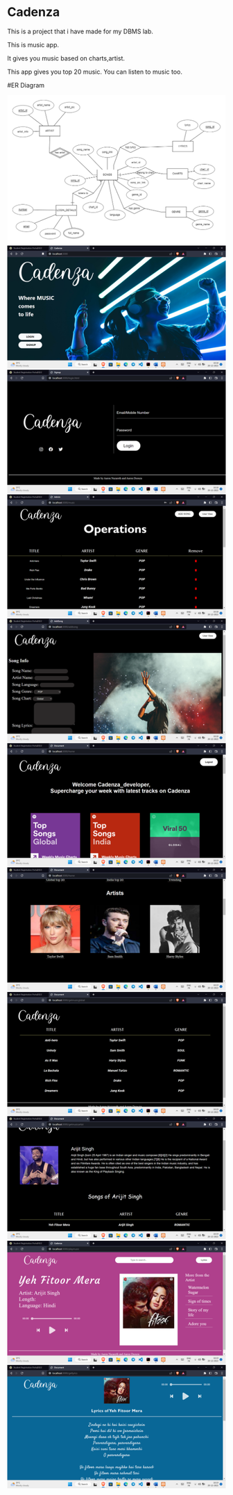 # Cadenza

This is a project that i have made for my DBMS lab.

This is music app. 

It gives you music based on charts,artist.

This app gives you top 20 music.
You can listen to music too.

#ER Diagram

![alt text](https://raw.githubusercontent.com/jevil25/cadenza/main/demoImages/image.png)
![alt text](https://raw.githubusercontent.com/jevil25/cadenza/main/demoImages/Screenshot%20(30).png)
![alt text](https://raw.githubusercontent.com/jevil25/cadenza/main/demoImages/Screenshot%20(31).png)
![alt text](https://raw.githubusercontent.com/jevil25/cadenza/main/demoImages/Screenshot%20(32).png)
![alt text](https://raw.githubusercontent.com/jevil25/cadenza/main/demoImages/Screenshot%20(33).png)
![alt text](https://raw.githubusercontent.com/jevil25/cadenza/main/demoImages/Screenshot%20(34).png)
![alt text](https://raw.githubusercontent.com/jevil25/cadenza/main/demoImages/Screenshot%20(35).png)
![alt text](https://raw.githubusercontent.com/jevil25/cadenza/main/demoImages/Screenshot%20(36).png)
![alt text](https://raw.githubusercontent.com/jevil25/cadenza/main/demoImages/Screenshot%20(37).png)
![alt text](https://raw.githubusercontent.com/jevil25/cadenza/main/demoImages/Screenshot%20(38).png)
![alt text](https://raw.githubusercontent.com/jevil25/cadenza/main/demoImages/Screenshot%20(39).png)
